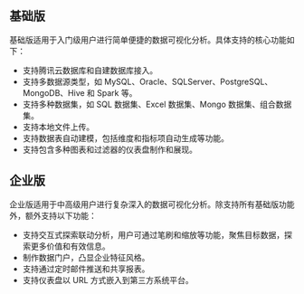 ## 基础版
基础版适用于入门级用户进行简单便捷的数据可视化分析。具体支持的核心功能如下：
- 支持腾讯云数据库和自建数据库接入。
- 支持多数据源类型，如 MySQL、Oracle、SQLServer、PostgreSQL、MongoDB、Hive 和 Spark 等。
- 支持多种数据集，如 SQL 数据集、Excel 数据集、Mongo 数据集、组合数据集。
- 支持本地文件上传。
- 支持数据表自动建模，包括维度和指标项自动生成等功能。
- 支持包含多种图表和过滤器的仪表盘制作和展现。

## 企业版
企业版适用于中高级用户进行复杂深入的数据可视化分析。除支持所有基础版功能外，额外支持以下功能：
- 支持交互式探索联动分析，用户可通过笔刷和缩放等功能，聚焦目标数据，探索更多价值和有效信息。
- 制作数据门户，凸显企业特征风格。
- 支持通过定时邮件推送和共享报表。
- 支持仪表盘以 URL 方式嵌入到第三方系统平台。
